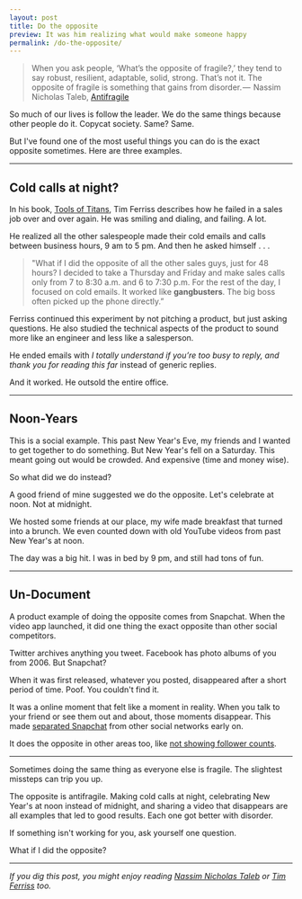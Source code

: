 ```yaml
---
layout: post
title: Do the opposite 
preview: It was him realizing what would make someone happy
permalink: /do-the-opposite/
---
```


> When you ask people, ‘What’s the opposite of fragile?,’ they tend to say robust, resilient, adaptable, solid, strong. That’s not it. The opposite of fragile is something that gains from disorder. —  Nassim Nicholas Taleb, [Antifragile](http://people.hotdogsandeggs.com/nassim-nicholas-taleb)

So much of our lives is follow the leader. We do the same things because other people do it. Copycat society. Same? Same. 

But I've found one of the most useful things you can do is the exact opposite sometimes. Here are three examples. 

* * * 

## Cold calls at night? 

In his book, [Tools of Titans](https://www.amazon.com/Tools-Titans-Billionaires-World-Class-Performers/dp/1328683788), Tim Ferriss describes how he failed in a sales job over and over again. He was smiling and dialing, and failing. A lot. 

He realized all the other salespeople made their cold emails and calls between business hours, 9 am to 5 pm. And then he asked himself . . . 

> "What if I did the opposite of all the other sales guys, just for 48 hours? I decided to take a Thursday and Friday and make sales calls only from 7 to 8:30 a.m. and 6 to 7:30 p.m. For the rest of the day, I focused on cold emails. It worked like **gangbusters**. The big boss often picked up the phone directly.”

Ferriss continued this experiment by not pitching a product, but just asking questions. He also studied the technical aspects of the product to sound more like an engineer and less like a salesperson. 

He ended emails with *I totally understand if you’re too busy to reply, and thank you for reading this far* instead of generic replies. 

And it worked. He outsold the entire office. 

* * * 

## Noon-Years 

This is a social example. This past New Year's Eve, my friends and I wanted to get together to do something. But New Year's fell on a Saturday. This meant going out would be crowded. And expensive (time and money wise). 

So what did we do instead? 

A good friend of mine suggested we do the opposite. Let's celebrate at noon. Not at midnight. 

We hosted some friends at our place, my wife made breakfast that turned into a brunch. We even counted down with old YouTube videos from past New Year's at noon. 

The day was a big hit. I was in bed by 9 pm, and still had tons of fun. 

* * * 

## Un-Document

A product example of doing the opposite comes from Snapchat. When the video app launched, it did one thing the exact opposite than other social competitors. 

Twitter archives anything you tweet. Facebook has photo albums of you from 2006. But Snapchat? 

When it was first released, whatever you posted, disappeared after a short period of time. Poof. You couldn't find it. 

It was a online moment that felt like a moment in reality. When you talk to your friend or see them out and about, those moments disappear. This made [separated Snapchat](https://www.garyvaynerchuk.com/the-snap-generation-a-guide-to-snapchats-history/) from other social networks early on. 

It does the opposite in other areas too, like [not showing follower counts](https://m.signalvnoise.com/the-intimidating-zero-4d90fcdcc3b2).

* * * 

Sometimes doing the same thing as everyone else is fragile. The slightest missteps can trip you up. 

The opposite is antifragile. Making cold calls at night, celebrating New Year's at noon instead of midnight, and sharing a video that disappears are all examples that led to good results. Each one got better with disorder. 

If something isn't working for you, ask yourself one question. 

What if I did the opposite? 

* * * 

*If you dig this post, you might enjoy reading [Nassim Nicholas Taleb](http://people.hotdogsandeggs.com/nassim-nicholas-taleb) or [Tim Ferriss](https://www.amazon.com/Tools-Titans-Billionaires-World-Class-Performers/dp/1328683788) too.*





